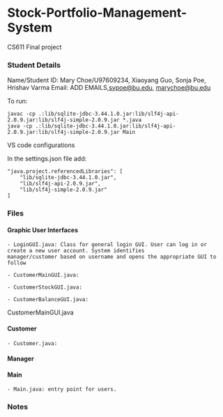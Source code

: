 # Stock-Portfolio-Management-System
CS611 Final project

### Student Details

Name/Student ID: Mary Choe/U97609234, Xiaoyang Guo, Sonja Poe, Hrishav Varma
Email: ADD EMAILS,svpoe@bu.edu, marychoe@bu.edu

To run:

    javac -cp .:lib/sqlite-jdbc-3.44.1.0.jar:lib/slf4j-api-2.0.9.jar:lib/slf4j-simple-2.0.9.jar *.java
    java -cp .:lib/sqlite-jdbc-3.44.1.0.jar:lib/slf4j-api-2.0.9.jar:lib/slf4j-simple-2.0.9.jar Main

VS code configurations

In the settings.json file add:

    "java.project.referencedLibraries": [
        "lib/sqlite-jdbc-3.44.1.0.jar", 
        "lib/slf4j-api-2.0.9.jar",
        "lib/slf4j-simple-2.0.9.jar"
    ]

### Files

#### Graphic User Interfaces
	- LoginGUI.java: Class for general login GUI. User can log in or create a new user account. System identifies
	manager/customer based on username and opens the appropriate GUI to follow
	
	- CustomerMainGUI.java: 

	- CustomerStockGUI.java: 

	- CustomerBalanceGUI.java: 

CustomerMainGUI.java
	
	

#### Customer
	- Customer.java: 

#### Manager
 

#### Main

	- Main.java: entry point for users.

### Notes



